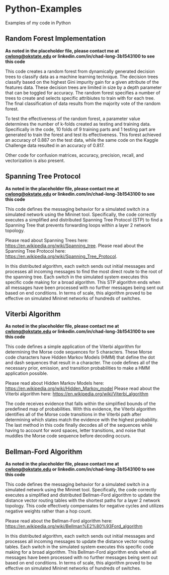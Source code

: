 # Python-Examples
Examples of my code in Python

## Random Forest Implementation

**As noted in the placeholder file, please contact me at cwlong@okstate.edu or linkedin.com/in/chad-long-3b1543100 to see this code**

This code creates a random forest from dynamically generated decision trees to classify data as a machine learning technique. The decision trees classify based on the highest Gini impurity gain for a given attribute of the features data. These decision trees are limited in size by a depth parameter that can be toggled for accuracy. The random forest specifies a number of trees to create and selects specific attribiutes to train with for each tree. The final classification of data results from the majority vote of the random forest.

To test the effectiveness of the random forest, a parameter value determines the number of k-folds created as testing and training data. Specifically in the code, 10 folds of 9 training parts and 1 testing part are generated to train the forest and test its effectiveness. This forest achieved an accuracy of 0.887 on the test data, while the same code on the Kaggle Challenge data resulted in an accuracy of 0.817.

Other code for confusion matrices, accuracy, precision, recall, and vectorization is also present.

## Spanning Tree Protocol

**As noted in the placeholder file, please contact me at cwlong@okstate.edu or linkedin.com/in/chad-long-3b1543100 to see this code**

This code defines the messaging behavior for a simulated switch in a simulated network using the Mininet tool. Specifically, the code correctly executes a simplified and distributed Spanning Tree Protocol (STP) to find a Spanning Tree that prevents forwarding loops within a layer 2 network topology.

Please read about Spanning Trees here: https://en.wikipedia.org/wiki/Spanning_tree. 
Please read about the Spanning Tree Protocol here: https://en.wikipedia.org/wiki/Spanning_Tree_Protocol.

In this distributed algorithm, each switch sends out initial messages and processes all incoming messages to find the most direct route to the root of the spanning tree. Each switch in the simulated system executes this specific code making for a broad algorithm. This STP algorithm ends when all messages have been processed with no further messages being sent out based on end conditions. In terms of scale, this algorithm proved to be effective on simulated Mininet networks of hundreds of switches.

## Viterbi Algorithm

**As noted in the placeholder file, please contact me at cwlong@okstate.edu or linkedin.com/in/chad-long-3b1543100 to see this code**

This code defines a simple application of the Viterbi algorithm for determining the Morse code sequences for 5 characters. These Morse code characters have Hidden Markov Models (HMM) that define the dot and dash sequences that result in a character. The code defines all of the necessary prior, emission, and transition probabilities to make a HMM application possible.

Please read about Hidden Markov Models here: https://en.wikipedia.org/wiki/Hidden_Markov_model
Please read about the Viterbi algorithm here: https://en.wikipedia.org/wiki/Viterbi_algorithm

The code receives evidence that falls within the simplified bounds of the predefined map of probabilities. With this evidence, the Viterbi algorithm identifies all of the Morse code transitions in the Viterbi path after determining which states match the evidence with the highest probability. The last method in this code finally decodes all of the sequences while having to account for word spaces, letter transitions, and noise that muddles the Morse code sequence before decoding occurs.

## Bellman-Ford Algorithm

**As noted in the placeholder file, please contact me at cwlong@okstate.edu or linkedin.com/in/chad-long-3b1543100 to see this code**

This code defines the messaging behavior for a simulated switch in a simulated network using the Mininet tool. Specifically, the code correctly executes a simplified and distributed Bellman-Ford algorithm to update the distance vector routing tables with the shortest paths for a layer 2 network topology. This code effectively compensates for negative cycles and utilizes negative weights rather than a hop count.

Please read about the Bellman-Ford algorithm here: https://en.wikipedia.org/wiki/Bellman%E2%80%93Ford_algorithm

In this distributed algorithm, each switch sends out initial messages and processes all incoming messages to update the distance vector routing tables. Each switch in the simulated system executes this specific code making for a broad algorithm. This Bellman-Ford algorithm ends when all messages have been processed with no further messages being sent out based on end conditions. In terms of scale, this algorithm proved to be effective on simulated Mininet networks of hundreds of switches.

